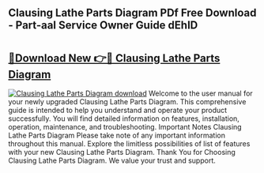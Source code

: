 ## Clausing Lathe Parts Diagram PDf Free Download - Part-aaI Service Owner Guide dEhID

# <h2><a href="http://dfr6trx.blite.top/?on=Clausing+Lathe+Parts+Diagram">🔗Download New 👉🔴 Clausing Lathe Parts Diagram</a></h2>

[![Clausing Lathe Parts Diagram download](https://i.imgur.com/lujVjoI.png)](http://dfr6trx.blite.top/?on=Clausing+Lathe+Parts+Diagram)
Welcome to the user manual for your newly upgraded Clausing Lathe Parts Diagram. This comprehensive guide is intended to help you understand and operate your product successfully. You will find detailed information on features, installation, operation, maintenance, and troubleshooting. Important Notes Clausing Lathe Parts Diagram Please take note of any important information throughout this manual. Explore the limitless possibilities of list of features with your new Clausing Lathe Parts Diagram. Thank You for Choosing Clausing Lathe Parts Diagram. We value your trust and support.
